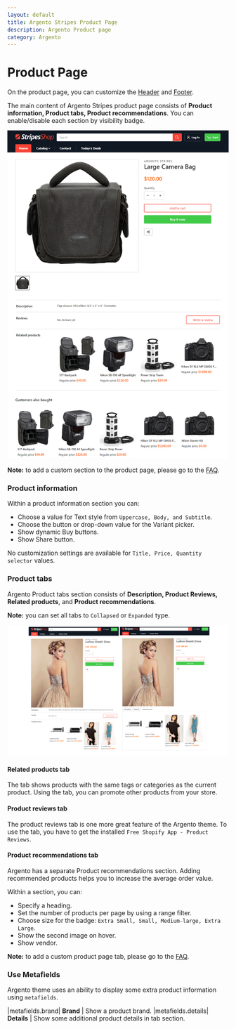 ```yaml
---
layout: default
title: Argento Stripes Product Page
description: Argento Product page
category: Argento
---
```


# Product Page

On the product page, you can customize the [Header](/shopify/argento/stripes/header) and [Footer](/shopify/argento/stripes/footer).

The main content of Argento Stripes product page consists of **Product information, Product tabs, Product recommendations**. You can enable/disable each section by visibility badge.

![Argento Stripes Product page](/images/shopify/product-page.png)

**Note:** to add a custom section to the product page, please go to the [FAQ](faq/).

### Product information

Within a product information section you can:

- Choose a value for Text style from `Uppercase, Body, and Subtitle`.
- Choose the button or drop-down value for the Variant picker.
- Show dynamic Buy buttons.
- Show Share button.

No customization settings are available for `Title, Price, Quantity selector` values.

### Product tabs

Argento Product tabs section consists of **Description, Product Reviews, Related products**, and **Product recommendations**.

**Note:** you can set all tabs to `Collapsed` or `Expanded` type.

![Argento Stripes Product page](/images/shopify/product-tabs-modes.png)

#### Related products tab

The tab shows products with the same tags or categories as the current product. Using the tab, you can promote other products from your store.

#### Product reviews tab

The product reviews tab is one more great feature of the Argento theme. To use the tab, you have to get the installed `Free Shopify App - Product Reviews`.

#### Product recommendations tab

Argento has a separate Product recommendations section. Adding recommended products helps you to increase the average order value.

Within a section, you can:

- Specify a heading.
- Set the number of products per page by using a range filter.
- Choose size for the badge: `Extra Small, Small, Medium-large, Extra Large`.
- Show the second image on hover.
- Show vendor.

**Note:** to add a custom product page tab, please go to the [FAQ](/shopify/argento/stripes/faq/).

### Use Metafields

Argento theme uses an ability to display some extra product information using `metafields`.

|metafields.brand| **Brand** | Show a product brand.
|metafields.details| **Details** | Show some additional product details in tab section.

